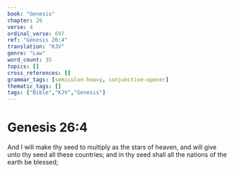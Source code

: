 ```yaml
---
book: "Genesis"
chapter: 26
verse: 4
ordinal_verse: 697
ref: "Genesis 26:4"
translation: "KJV"
genre: "Law"
word_count: 35
topics: []
cross_references: []
grammar_tags: [semicolon-heavy, conjunctive-opener]
thematic_tags: []
tags: ["Bible","KJV","Genesis"]
---
```


# Genesis 26:4

And I will make thy seed to multiply as the stars of heaven, and will give unto thy seed all these countries; and in thy seed shall all the nations of the earth be blessed;
